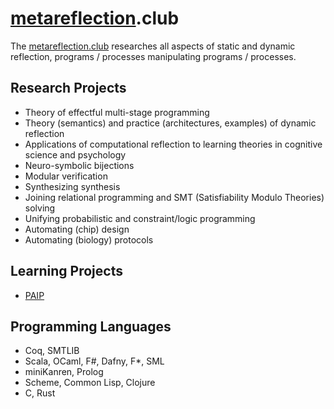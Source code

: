 # [metareflection](https://github.com/metareflection).club

The [metareflection.club](https://metareflection.club) researches all aspects of static and dynamic reflection, programs / processes manipulating programs / processes.

## Research Projects

- Theory of effectful multi-stage programming
- Theory (semantics) and practice (architectures, examples) of dynamic reflection
- Applications of computational reflection to learning theories in cognitive science and psychology
- Neuro-symbolic bijections
- Modular verification
- Synthesizing synthesis
- Joining relational programming and SMT (Satisfiability Modulo Theories) solving
- Unifying probabilistic and constraint/logic programming
- Automating (chip) design
- Automating (biology) protocols

## Learning Projects

- [PAIP](http://paip.metareflection.club)

## Programming Languages

- Coq, SMTLIB
- Scala, OCaml, F#, Dafny, F*, SML
- miniKanren, Prolog
- Scheme, Common Lisp, Clojure
- C, Rust
